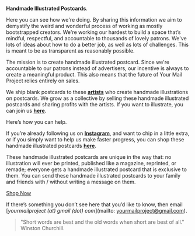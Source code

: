 **Handmade Illustrated Postcards**.

Here you can see how we're doing. By sharing this information we aim to demystify the weird and wonderful process of working as mostly bootstrapped creators. We're working our hardest to build a space that’s mindful, respectful, and accountable to thousands of lovely patrons. We've lots of ideas about how to do a better job, as well as lots of challenges. This is meant to be as transparent as reasonably possible.

The mission is to create handmade illustrated postcard. Since we're accountable to our patrons instead of advertisers, our incentive is always to create a meaningful product. This also means that the future of Your Mail Project relies entirely on sales.

We ship blank postcards to these **<a href="https://kvshvl.in/yourmailproject/artists.html">artists</a>** who create handmade illustrations on postcards. We grow as a collective by selling these handmade illustrated postcards and sharing profits with the artists. If you want to illustrate, you can join us **<a href="https://kvshvl.in/yourmailproject/join.html">here</a>**.

Here’s how you can help.

If you’re already following us on  **<a href="https://www.instagram.com/yourmailproject" target="_blank">Instagram</a>**, and want to chip in a little extra, or if you simply want to help us make faster progress, you can shop these handmade illustrated postcards **<a class="btn" href="https://www.gumroad.com/yourmailproject" target="_blank">here</a>**.

These handmade illustrated postcards are unique in the way that: no illustration will ever be printed, published like a magazine, reprinted, or remade; everyone gets a handmade illustrated postcard that is exclusive to them. You can send these handmade illustrated postcards to your family and friends with / without writing a message on them.

<div class="roadmap-spacer-1"></div>

<p>
<a class="btn" href="https://www.gumroad.com/yourmailproject" target="_blank">Shop Now</a><br>
</p>

<div class="roadmap-spacer-2"></div>

If there’s something you don’t see here that you’d like to know, then email  
 [_yourmailproject (at) gmail (dot) com_](mailto: yourmailproject@gmail.com).

> "Short words are best and the old words when short are best of all."  
> Winston Churchill.
